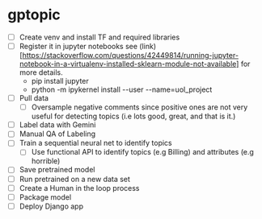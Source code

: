 # gptopic

- [ ] Create venv and install TF and required libraries
- [ ] Register it in jupyter notebooks see (link)[https://stackoverflow.com/questions/42449814/running-jupyter-notebook-in-a-virtualenv-installed-sklearn-module-not-available] for more details.
    * pip install jupyter
    * python -m ipykernel install --user --name=uol_project
- [ ] Pull data
    - [ ] Oversample negative comments since positive ones are not very useful for detecting topics (i.e lots good, great, and that is it.)
- [ ] Label data with Gemini
- [ ] Manual QA of Labeling
- [ ] Train a sequential neural net to identify topics
    - [ ] Use functional API to identify topics (e.g Billing) and attributes (e.g horrible)
- [ ] Save pretrained model
- [ ] Run pretrained on a new data set
- [ ] Create a Human in the loop process
- [ ] Package model
- [ ] Deploy Django app